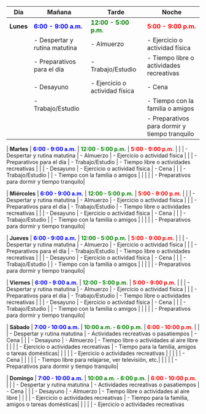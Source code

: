 | Día            | Mañana                                       | Tarde                                       | Noche                                       |
|----------------|----------------------------------------------|---------------------------------------------|---------------------------------------------|
| **Lunes**      | <span style="color:blue">**6:00 - 9:00 a.m.**</span> | <span style="color:green">**12:00 - 5:00 p.m.**</span> | <span style="color:red">**5:00 - 9:00 p.m.**</span> |
|                | - Despertar y rutina matutina                | - Almuerzo                                  | - Ejercicio o actividad física              |
|                | - Preparativos para el día                   | - Trabajo/Estudio                           | - Tiempo libre o actividades recreativas    |
|                | - Desayuno                                   | - Ejercicio o actividad física              | - Cena                                      |
|                | - Trabajo/Estudio                            |                                             | - Tiempo con la familia o amigos            |
|                |                                              |                                             | - Preparativos para dormir y tiempo tranquilo|

| **Martes**     | <span style="color:blue">**6:00 - 9:00 a.m.**</span> | <span style="color:green">**12:00 - 5:00 p.m.**</span> | <span style="color:red">**5:00 - 9:00 p.m.**</span> |
|                | - Despertar y rutina matutina                | - Almuerzo                                  | - Ejercicio o actividad física              |
|                | - Preparativos para el día                   | - Trabajo/Estudio                           | - Tiempo libre o actividades recreativas    |
|                | - Desayuno                                   | - Ejercicio o actividad física              | - Cena                                      |
|                | - Trabajo/Estudio                            |                                             | - Tiempo con la familia o amigos            |
|                |                                              |                                             | - Preparativos para dormir y tiempo tranquilo|

| **Miércoles**  | <span style="color:blue">**6:00 - 9:00 a.m.**</span> | <span style="color:green">**12:00 - 5:00 p.m.**</span> | <span style="color:red">**5:00 - 9:00 p.m.**</span> |
|                | - Despertar y rutina matutina                | - Almuerzo                                  | - Ejercicio o actividad física              |
|                | - Preparativos para el día                   | - Trabajo/Estudio                           | - Tiempo libre o actividades recreativas    |
|                | - Desayuno                                   | - Ejercicio o actividad física              | - Cena                                      |
|                | - Trabajo/Estudio                            |                                             | - Tiempo con la familia o amigos            |
|                |                                              |                                             | - Preparativos para dormir y tiempo tranquilo|

| **Jueves**     | <span style="color:blue">**6:00 - 9:00 a.m.**</span> | <span style="color:green">**12:00 - 5:00 p.m.**</span> | <span style="color:red">**5:00 - 9:00 p.m.**</span> |
|                | - Despertar y rutina matutina                | - Almuerzo                                  | - Ejercicio o actividad física              |
|                | - Preparativos para el día                   | - Trabajo/Estudio                           | - Tiempo libre o actividades recreativas    |
|                | - Desayuno                                   | - Ejercicio o actividad física              | - Cena                                      |
|                | - Trabajo/Estudio                            |                                             | - Tiempo con la familia o amigos            |
|                |                                              |                                             | - Preparativos para dormir y tiempo tranquilo|

| **Viernes**    | <span style="color:blue">**6:00 - 9:00 a.m.**</span> | <span style="color:green">**12:00 - 5:00 p.m.**</span> | <span style="color:red">**5:00 - 9:00 p.m.**</span> |
|                | - Despertar y rutina matutina                | - Almuerzo                                  | - Ejercicio o actividad física              |
|                | - Preparativos para el día                   | - Trabajo/Estudio                           | - Tiempo libre o actividades recreativas    |
|                | - Desayuno                                   | - Ejercicio o actividad física              | - Cena                                      |
|                | - Trabajo/Estudio                            |                                             | - Tiempo con la familia o amigos            |
|                |                                              |                                             | - Preparativos para dormir y tiempo tranquilo|

| **Sábado**     | <span style="color:blue">**7:00 - 10:00 a.m.**</span> | <span style="color:green">**10:00 a.m. - 6:00 p.m.**</span> | <span style="color:red">**6:00 - 10:00 p.m.**</span> |
|                | - Despertar y rutina matutina                | - Actividades recreativas o pasatiempos    | - Cena                                      |
|                | - Desayuno                                   | - Almuerzo                                  | - Tiempo libre o actividades al aire libre  |
|                |                                              | - Ejercicio o actividades recreativas      | - Tiempo para la familia, amigos o tareas domésticas|
|                |                                              |                                             | - Ejercicio o actividades recreativas      |
|                |                                              |                                             | - Cena                                      |
|                |                                              |                                             | - Tiempo libre para relajarse, ver televisión, etc.|
|                |                                              |                                             | - Preparativos para dormir y tiempo tranquilo|

| **Domingo**    | <span style="color:blue">**7:00 - 10:00 a.m.**</span> | <span style="color:green">**10:00 a.m. - 6:00 p.m.**</span> | <span style="color:red">**6:00 - 10:00 p.m.**</span> |
|                | - Despertar y rutina matutina                | - Actividades recreativas o pasatiempos    | - Cena                                      |
|                | - Desayuno                                   | - Almuerzo                                  | - Tiempo libre o actividades al aire libre  |
|                |                                              | - Ejercicio o actividades recreativas      | - Tiempo para la familia, amigos o tareas domésticas|
|                |                                              |                                             | - Ejercicio o actividades recreativas     
